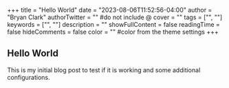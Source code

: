 +++
title = "Hello World"
date = "2023-08-06T11:52:56-04:00"
author = "Bryan Clark"
authorTwitter = "" #do not include @
cover = ""
tags = ["", ""]
keywords = ["", ""]
description = ""
showFullContent = false
readingTime = false
hideComments = false
color = "" #color from the theme settings
+++

## Hello World

This is my initial blog post to test if it is working and some additional configurations.
